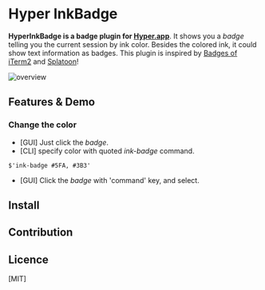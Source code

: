 Hyper InkBadge
====

**HyperInkBadge is a badge plugin for [Hyper.app](https://hyper.is/)**.
It shows you a *badge* telling you the current session by ink color. 
Besides the colored ink, it could show text information as badges.
This plugin is inspired by [Badges of iTerm2](https://www.iterm2.com/documentation-badges.html) and [Splatoon](https://splatoon.nintendo.com/)!

![overview](https://user-images.githubusercontent.com/1744970/42226057-ec5f44fc-7f18-11e8-8a7c-861ee3f1a2d0.gif)

## Features & Demo

### Change the color
 * [GUI] Just click the *badge*.
 * [CLI] specify color with quoted *ink-badge* command.
```
$'ink-badge #5FA, #3B3'
```

 * [GUI] Click the *badge* with 'command' key, and select.

## Install

## Contribution

## Licence

[MIT]
